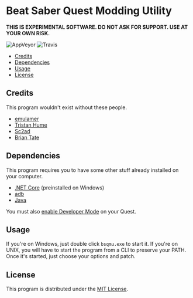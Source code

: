 # Beat Saber Quest Modding Utility

**THIS IS EXPERIMENTAL SOFTWARE. DO NOT ASK FOR SUPPORT. USE AT YOUR OWN RISK.**

![AppVeyor](https://img.shields.io/appveyor/ci/raftario/bsqmu.svg?label=windows) ![Travis](https://img.shields.io/travis/com/raftario/bsqmu.svg?label=linux)

* [Credits](#Credits)
* [Dependencies](#Dependencies)
* [Usage](#Usage)
* [License](#License)

## Credits

This program wouldn't exist without these people.

* [emulamer](https://github.com/emulamer)
* [Tristan Hume](https://github.com/trishume)
* [Sc2ad](https://github.com/sc2ad)
* [Brian Tate](https://github.com/elliotttate)

## Dependencies

This program requires you to have some other stuff already installed on your computer.

* [.NET Core](https://dotnet.microsoft.com/download/) (preinstalled on Windows)
* [adb](https://www.xda-developers.com/install-adb-windows-macos-linux/)
* [Java](https://www.java.com/)

You must also [enable Developer Mode](https://developer.oculus.com/documentation/quest/latest/concepts/mobile-device-setup-quest/) on your Quest.

## Usage

If you're on Windows, just double click `bsqmu.exe` to start it. If you're on UNIX, you will have to start the program from a CLI to preserve your PATH. Once it's started, just choose your options and patch.

## License

This program is distributed under the [MIT License](LICENSE).